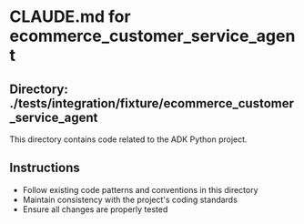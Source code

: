 # CLAUDE.md for ecommerce_customer_service_agent

## Directory: ./tests/integration/fixture/ecommerce_customer_service_agent

This directory contains code related to the ADK Python project.

## Instructions
- Follow existing code patterns and conventions in this directory
- Maintain consistency with the project's coding standards
- Ensure all changes are properly tested

